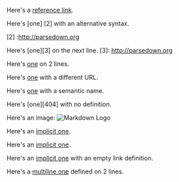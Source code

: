 Here's a [reference link][1].

[1]: http://parsedown.org

Here's [one] [2] with an alternative syntax.

[2] :http://parsedown.org

Here's [one][3] on the next line.
[3]: http://parsedown.org

Here's [one][4] on 2 lines.

[4]:
http://parsedown.org

Here's [one][5] with a different URL.

[5]: http://parsedown.org/tests/

Here's [one][website] with a semantic name.

[website]: http://parsedown.org

Here's [one][404] with no definition.

Here's an image: ![Markdown Logo][image]

[image]: https://raw.github.com/dcurtis/markdown-mark/master/png/32x20-solid.png

Here's an [implicit one].

Here's an [implicit one].

[implicit one]: http://google.com

Here's an [implicit one][] with an empty link definition.

Here's a [multiline
one][website] defined on 2 lines.